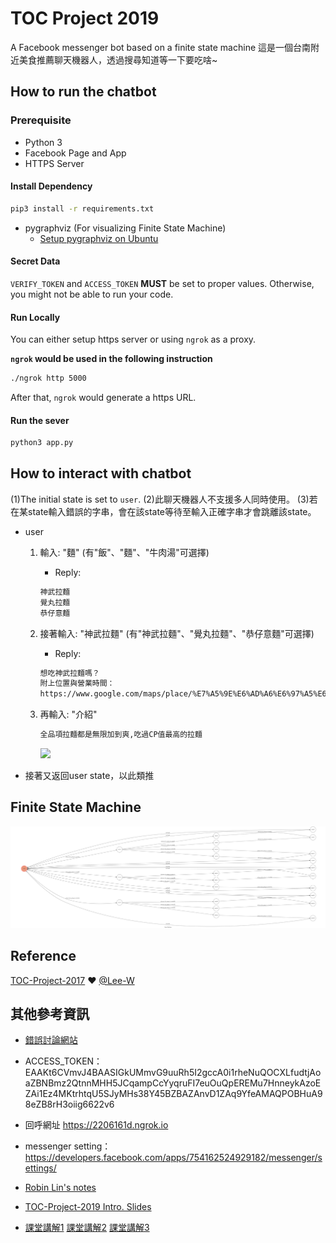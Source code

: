 # TOC Project 2019

A Facebook messenger bot based on a finite state machine
這是一個台南附近美食推薦聊天機器人，透過搜尋知道等一下要吃啥~

## How to run the chatbot

### Prerequisite
* Python 3
* Facebook Page and App
* HTTPS Server

#### Install Dependency
```sh
pip3 install -r requirements.txt
```

* pygraphviz (For visualizing Finite State Machine)
    * [Setup pygraphviz on Ubuntu](http://www.jianshu.com/p/a3da7ecc5303)

#### Secret Data

`VERIFY_TOKEN` and `ACCESS_TOKEN` **MUST** be set to proper values.
Otherwise, you might not be able to run your code.

#### Run Locally
You can either setup https server or using `ngrok` as a proxy.

**`ngrok` would be used in the following instruction**

```sh
./ngrok http 5000
```

After that, `ngrok` would generate a https URL.

#### Run the sever

```sh
python3 app.py
```

## How to interact with chatbot
(1)The initial state is set to `user`.
(2)此聊天機器人不支援多人同時使用。
(3)若在某state輸入錯誤的字串，會在該state等待至輸入正確字串才會跳離該state。

* user
	1. 輸入: "麵" (有"飯"、"麵"、"牛肉湯"可選擇)
		* Reply: 
		```sh
        神武拉麵
        覺丸拉麵
        恭仔意麵
        ```

	2. 接著輸入: "神武拉麵" (有"神武拉麵"、"覺丸拉麵"、"恭仔意麵"可選擇)
		* Reply:
		```sh
        想吃神武拉麵嗎？
        附上位置與營業時間：
        https://www.google.com/maps/place/%E7%A5%9E%E6%AD%A6%E6%97%A5%E6%9C%AC%E6%8B%89%E9%BA%B5/@23.0120426,120.1930567,13z/data=!4m8!1m2!2m1!1z56We5q2m5ouJ6bq1!3m4!1s0x346e767b1867cbe5:0x4c47bd68bd198a52!8m2!3d22.9905971!4d120.197034
        ```
    3. 再輸入: "介紹"
        ```sh
        全品項拉麵都是無限加到爽,吃過CP值最高的拉麵
        ```
       ![](https://pic.pimg.tw/kel8257/1515676810-3435954578_n.jpg)
* 接著又返回user state，以此類推

## Finite State Machine
![fsm](./fsm.png)
## Reference
[TOC-Project-2017](https://github.com/Lee-W/TOC-Project-2017) ❤️ [@Lee-W](https://github.com/Lee-W)

## 其他參考資訊
* [錯誤討論網站](https://hackmd.io/tHi9mQJ-QTeMUsH1Xdhj7g?view)

* ACCESS_TOKEN：EAAKt6CVmvJ4BAASIGkUMmvG9uuRh5I2gccA0i1rheNuQOCXLfudtjAoaZBNBmz2QtnnMHH5JCqampCcYyqruFI7euOuQpEREMu7HnneykAzoEZAi1Ez4MKtrhtqU5SJyMHs38Y45BZBAZAnvD1ZAq9YfeAMAQPOBHuA98eZB8rH3oiig6622v6

* 回呼網址
https://2206161d.ngrok.io
* messenger setting：https://developers.facebook.com/apps/754162524929182/messenger/settings/

* [Robin Lin's notes](https://hackmd.io/14wWUWu1QsuosoZSq_NCzg#)

* [TOC-Project-2019 Intro. Slides](https://hackmd.io/9zkXk3BnRpWcXUZCq7eJLg?both)

* [課堂講解1](https://www.youtube.com/watch?v=_Xe28OAAxJw)
  [課堂講解2](https://www.youtube.com/watch?v=2Tmcm5jTrGU)
  [課堂講解3](https://www.youtube.com/watch?v=urRV2BK0H_g)
